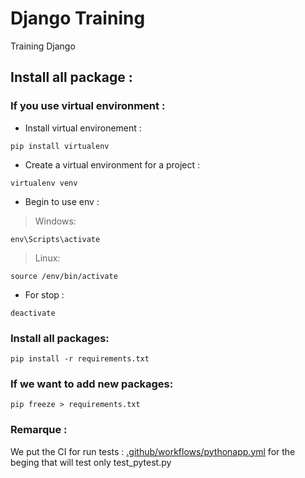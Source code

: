 # Django Training
Training Django 

## Install all package : 

### If you use virtual environment :
* Install virtual environement : 
```
pip install virtualenv
```
* Create a virtual environment for a project : 
```
virtualenv venv
```
* Begin to use env :
> Windows: 
```
env\Scripts\activate
```
> Linux:
```
source /env/bin/activate
```
* For stop : 
```
deactivate
```

### Install all packages:
```
pip install -r requirements.txt
```

### If we want to add new packages:
```
pip freeze > requirements.txt
```
### Remarque :
We put the CI for run tests :
[.github/workflows/pythonapp.yml](https://github.com/YonathanGuez/django_training/blob/master/.github/workflows/pythonapp.yml)
for the beging that will test only test_pytest.py


